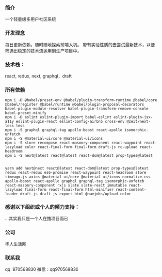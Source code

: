 ### 简介

一个轻量级多用户社区系统

### 开发理念

每日更新依赖，随时随地探索前端大坑。
带有实验性质的去尝试最新技术，以便筛选出稳定的技术流运用到生产项目中。

### 技术栈：
react, redux, next, graphql，draft

### 所有依赖

```
npm i -D @babel/preset-env @babel/plugin-transform-runtime @babel/core @babel/register @babel/runtime @babel/plugin-proposal-decorators babel-plugin-module-resolver babel-plugin-transform-remove-console babel-preset-minify 
npm i -D eslint eslint-plugin-import babel-eslint eslint-plugin-jsx-a11y eslint-plugin-react eslint-config-airbnb cross-env @zeit/next-less less
npm i -S graphql graphql-tag apollo-boost react-apollo isomorphic-unfetch 
npm i -S @material-ui/core @material-ui/icons
npm i -S store recompose react-masonry-component react-waypoint react-lazyload color react-final-form final-form draft-js rc-upload react-headroom
npm i -S next@latest react@latest react-dom@latest prop-types@latest


yarn add next@next react@latest react-dom@latest prop-types@latest redux react-redux es6-promise react-waypoint react-headroom store timeago.js axios @material-ui/core @material-ui/icons normalize.css apollo-boost react-apollo graphql graphql-tag isomorphic-unfetch react-masonry-component rxjs slate slate-react immutable react-lazyload final-form react-final-form html-minifier react-content-loader draft-js draft-js-export-html @navjobs/upload color
```

### 感谢以下组织或个人的倾力支持：
...其实我只是一个人在撸项目而已

### 公司
华人生活网

### 联系我
qq: 970568830
微信：qq970568830
